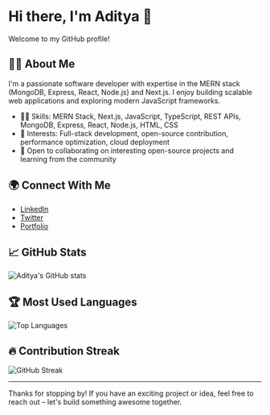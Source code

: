 # Hi there, I'm Aditya 👋

Welcome to my GitHub profile!

## 👨‍💻 About Me
I'm a passionate software developer with expertise in the MERN stack (MongoDB, Express, React, Node.js) and Next.js. I enjoy building scalable web applications and exploring modern JavaScript frameworks.

- 🧑‍🎓 Skills: MERN Stack, Next.js, JavaScript, TypeScript, REST APIs, MongoDB, Express, React, Node.js, HTML, CSS
- 🌱 Interests: Full-stack development, open-source contribution, performance optimization, cloud deployment
- 🤝 Open to collaborating on interesting open-source projects and learning from the community

## 🌍 Connect With Me
- [LinkedIn](https://www.linkedin.com/in/aditya-singha-joy)
- [Twitter](https://x.com/Adi_singha)
- [Portfolio](https://portfolio-aditya-singhas-projects.vercel.app)

## 📈 GitHub Stats

<p>
  <img src="https://github-readme-stats.vercel.app/api?username=Aditya201514049&show_icons=true&theme=default" alt="Aditya's GitHub stats" />
</p>

## 🏆 Most Used Languages

<p>
  <img src="https://github-readme-stats.vercel.app/api/top-langs/?username=Aditya201514049&layout=compact&theme=default" alt="Top Languages" />
</p>

## 🔥 Contribution Streak

<p>
  <img src="https://github-readme-streak-stats.herokuapp.com/?user=Aditya201514049&theme=default" alt="GitHub Streak" />
</p>

---

Thanks for stopping by! If you have an exciting project or idea, feel free to reach out – let's build something awesome together.

